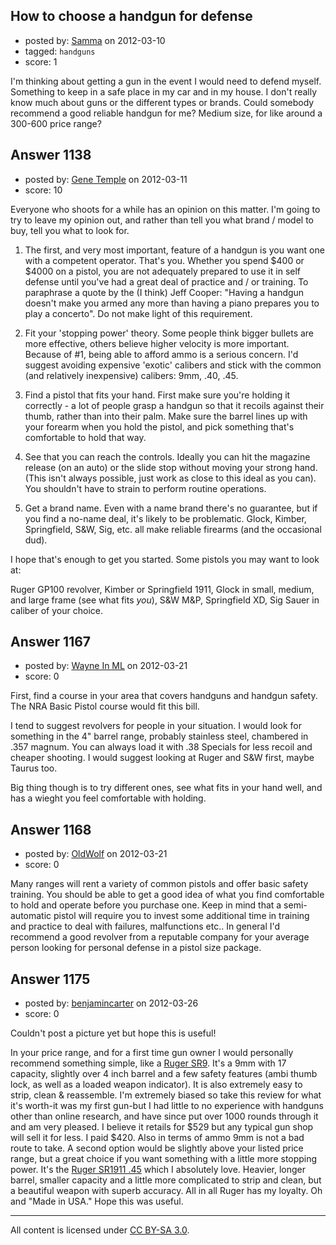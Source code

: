 ## How to choose a handgun for defense

- posted by: [Samma](https://stackexchange.com/users/-1/473-samma) on 2012-03-10
- tagged: `handguns`
- score: 1

I'm thinking about getting a gun in the event I would need to defend myself. Something to keep in a safe place in my car and in my house. I don't really know much about guns or the different types or brands. Could somebody recommend a good reliable handgun for me? Medium size, for like around a 300-600 price range?


## Answer 1138

- posted by: [Gene Temple](https://stackexchange.com/users/-1/254-gene-temple) on 2012-03-11
- score: 10

Everyone who shoots for a while has an opinion on this matter.  I'm going to try to leave my opinion out, and rather than tell you what brand / model to buy, tell you what to look for.

1. The first, and very most important, feature of a handgun is you want one with a competent operator.  That's you.  Whether you spend $400 or $4000 on a pistol, you are not adequately prepared to use it in self defense until you've had a great deal of practice and / or training.  To paraphrase a quote by the (I think) Jeff Cooper: "Having a handgun doesn't make you armed any more than having a piano prepares you to play a concerto".  Do not make light of this requirement.

2. Fit your 'stopping power' theory.  Some people think bigger bullets are more effective, others believe higher velocity is more important.  Because of #1, being able to afford ammo is a serious concern.  I'd suggest avoiding expensive 'exotic' calibers and stick with the common (and relatively inexpensive) calibers: 9mm, .40, .45.

3. Find a pistol that fits your hand.  First make sure you're holding it correctly - a lot of people grasp a handgun so that it recoils against their thumb, rather than into their palm.  Make sure the barrel lines up with your forearm when you hold the pistol, and pick something that's comfortable to hold that way.

4. See that you can reach the controls.  Ideally you can hit the magazine release (on an auto) or the slide stop without moving your strong hand.  (This isn't always possible, just work as close to this ideal as you can).  You shouldn't have to strain to perform routine operations.

5. Get a brand name.  Even with a name brand there's no guarantee, but if you find a no-name deal, it's likely to be problematic.  Glock, Kimber, Springfield, S&W, Sig, etc. all make reliable firearms (and the occasional dud).  

I hope that's enough to get you started.  Some pistols you may want to look at:

Ruger GP100 revolver,
Kimber or Springfield 1911,
Glock in small, medium, and large frame (see what fits *you*),
S&W M&P,
Springfield XD,
Sig Sauer in caliber of your choice.



## Answer 1167

- posted by: [Wayne In ML](https://stackexchange.com/users/-1/114-wayne-in-ml) on 2012-03-21
- score: 0

First, find a course in your area that covers handguns and handgun safety. The NRA Basic Pistol course would fit this bill.

I tend to suggest revolvers for people in your situation. I would look for something in the 4" barrel range, probably stainless steel, chambered in .357 magnum. You can always load it with .38 Specials for less recoil and cheaper shooting. I would suggest looking at Ruger and S&W first, maybe Taurus too.

Big thing though is to try different ones, see what fits in your hand well, and has a wieght you feel comfortable with holding.



## Answer 1168

- posted by: [OldWolf](https://stackexchange.com/users/-1/111-oldwolf) on 2012-03-21
- score: 0

Many ranges will rent a variety of common pistols and offer basic safety training. You should be able to get a good idea of what you find comfortable to hold and operate before you purchase one. Keep in mind that a semi-automatic pistol will require you to invest some additional time in training and practice to deal with failures, malfunctions etc.. In general I'd recommend a good revolver from a reputable company for your average person looking for personal defense in a pistol size package.


## Answer 1175

- posted by: [benjamincarter](https://stackexchange.com/users/-1/495-benjamincarter) on 2012-03-26
- score: 0

<p>Couldn't post a picture yet but hope this is useful!</p>

<p>In your price range, and for a first time gun owner I would personally recommend something simple, like a <a href="http://www.ruger.com/products/sr9/models.html" rel="nofollow">Ruger SR9</a>. It's a 9mm with 17 capacity, slightly over 4 inch barrel and a few safety features (ambi thumb lock, as well as a loaded weapon indicator). It is also extremely easy to strip, clean &amp; reassemble. I'm extremely biased so take this review for what it's worth-it was my first gun-but I had little to no experience with handguns other than online research, and have since put over 1000 rounds through it and am very pleased. I believe it retails for $529 but any typical gun shop will sell it for less. I paid $420. Also in terms of ammo 9mm is not a bad route to take. A second option would be slightly above your listed price range, but a great choice if you want something with a little more stopping power. It's the <a href="http://www.ruger.com/products/sr1911/models.html" rel="nofollow">Ruger SR1911 .45</a> which I absolutely love. Heavier, longer barrel, smaller capacity and a little more complicated to strip and clean, but a beautiful weapon with superb accuracy. All in all Ruger has my loyalty. Oh and "Made in USA." Hope this was useful. </p>




---

All content is licensed under [CC BY-SA 3.0](https://creativecommons.org/licenses/by-sa/3.0/).
